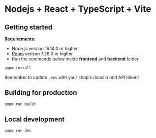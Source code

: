 # Nodejs + React + TypeScript + Vite

## Getting started

**Requirements:**

- Node.js version 16.14.0 or higher
- [Pnpm](https://pnpm.io/) verison 7.28.0 or higher
- Run the commands below inside **frontend** and **backend** folder

```bash
pnpm install
```

Remember to update `.env` with your shop's domain and API token!

## Building for production

```bash
pnpm run build
```

## Local development

```bash
pnpm run dev
```
